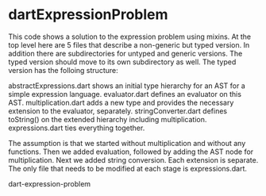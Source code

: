 dartExpressionProblem
=====================

This code shows a solution to the expression problem using mixins. At the top level here are 5 files that describe a non-generic but typed version. In addition there are subdirectories for untyped and generic versions. The typed version should move to its own subdirectory as well. The typed version has the folloing structure: 

abstractExpressions.dart shows an initial type hierarchy for an AST for a simple expression language.
evaluator.dart defines an evaluator on this AST.
multiplication.dart adds a new type and provides the necessary extension to the evaluator, separately.
stringConverter.dart defines toString() on the extended hierarchy including multiplication.
expressions.dart ties everything together. 

The assumption is that we started without multiplication and without any functions. Then we added evaluation,
followed by adding the AST node for multiplication. Next we added string conversion. Each extension is separate.
The only file that needs to be modified at each stage is expressions.dart.

dart-expression-problem
